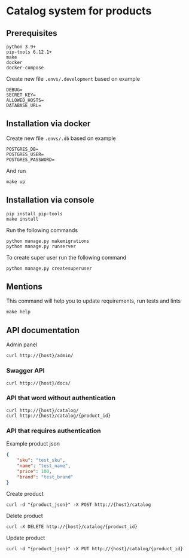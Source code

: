 # Catalog system for products

## Prerequisites
```commandline
python 3.9+
pip-tools 6.12.1+
make
docker
docker-compose
```

Create new file `.envs/.development` based on example
```commandline
DEBUG=
SECRET_KEY=
ALLOWED_HOSTS=
DATABASE_URL=
```

## Installation via docker
Create new file `.envs/.db` based on example
```commandline
POSTGRES_DB=
POSTGRES_USER=
POSTGRES_PASSWORD=
```

And run
```commandline
make up
```

## Installation via console
```commandline
pip install pip-tools
make install
```

Run the following commands
```commandline
python manage.py makemigrations
python manage.py runserver
```

To create super user run the following command
```commandline
python manage.py createsuperuser
```

## Mentions
This command will help you to update requirements, run tests and lints
```commandline
make help
```

## API documentation
Admin panel
```commandline
curl http://{host}/admin/
```

### Swagger API
```commandline
curl http://{host}/docs/
```

### API that word without authentication
```commandline
curl http://{host}/catalog/
curl http://{host}/catalog/{product_id}
```

### API that requires authentication

Example product json
```json
{
    "sku": "test_sku",
    "name": "test_name",
    "price": 100,
    "brand": "test_brand"
}
```

Create product
```commandline
curl -d "{product_json}" -X POST http://{host}/catalog
```

Delete product
```commandline
curl -X DELETE http://{host}/catalog/{product_id}
```

Update product
```commandline
curl -d "{product_json}" -X PUT http://{host}/catalog/{product_id}
```